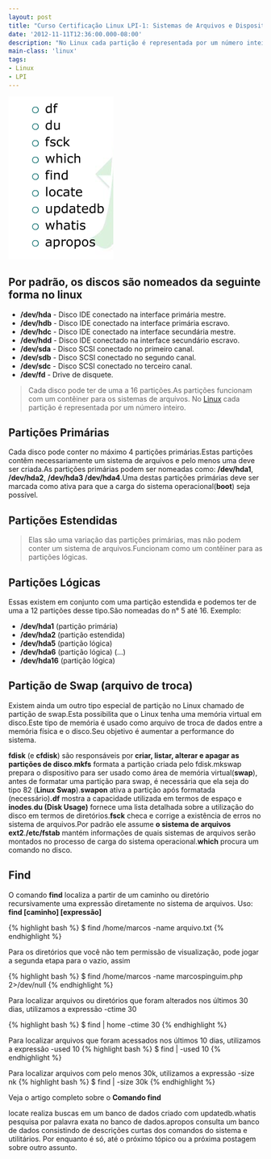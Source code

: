 ```yaml
---
layout: post
title: "Curso Certificação Linux LPI-1: Sistemas de Arquivos e Dispositivos"
date: '2012-11-11T12:36:00.000-08:00'
description: "No Linux cada partição é representada por um número inteiro."
main-class: 'linux'
tags:
- Linux
- LPI
---
```


![Blog Linux](/assets/img/lpi/sad.png "Blog Linux")

## Por padrão, os discos são nomeados da seguinte forma no linux

* __/dev/hda__ - Disco IDE conectado na interface primária mestre.
* __/dev/hdb__ - Disco IDE conectado na interface primária escravo.
* __/dev/hdc__ - Disco IDE conectado na interface secundária mestre.
* __/dev/hdd__ - Disco IDE conectado na interface secundário escravo.
* __/dev/sda__ - Disco SCSI conectado no primeiro canal.
* __/dev/sdb__ - Disco SCSI conectado no segundo canal.
* __/dev/sdc__ - Disco SCSI conectado no terceiro canal.
* __/dev/fd__ - Drive de disquete.

> Cada disco pode ter de uma a 16 partições.As partições funcionam com um contêiner para os sistemas de arquivos. No [Linux](http://www.terminalroot.com.br/tags#linux) cada partição é representada por um número inteiro.

## Partições Primárias

Cada disco pode conter no máximo 4 partições primárias.Estas partições contêm necessariamente um sistema de arquivos e pelo menos uma deve ser criada.As partições primárias podem ser nomeadas como: __/dev/hda1__, __/dev/hda2__, __/dev/hda3 /dev/hda4__.Uma destas partições primárias deve ser marcada como ativa para que a carga do sistema operacional(__boot__) seja possível.

## Partições Estendidas

> Elas são uma variação das partições primárias, mas não podem conter um sistema de arquivos.Funcionam como um contêiner para as partições lógicas.

## Partições Lógicas

Essas existem em conjunto com uma partição estendida e podemos ter de uma a 12 partições desse tipo.São nomeadas do n° 5 até 16.
Exemplo:

* __/dev/hda1__ (partição primária)
* __/dev/hda2__ (partição estendida)
* __/dev/hda5__ (partição lógica)
* __/dev/hda6__ (partição lógica)
(...)
* __/dev/hda16__ (partição lógica)

## Partição de Swap (arquivo de troca)

Existem ainda um outro tipo especial de partição no Linux chamado de partição de swap.Esta possibilita que o Linux tenha uma memória virtual em disco.Este tipo de memória é usado como arquivo de troca de dados entre a memória física e o disco.Seu objetivo é aumentar a performance do sistema.

__fdisk__ (e __cfdisk__) são responsáveis por __criar, listar, alterar e apagar as partições de disco__.__mkfs__ formata a partição criada pelo fdisk.mkswap prepara o dispositivo para ser usado como área de memória virtual(__swap__), antes de formatar uma partição para swap, é necessária que ela seja do tipo 82 (__Linux Swap__).__swapon__ ativa a partição após formatada (necessário)__.df__ mostra a capacidade utilizada em termos de espaço e __inodes__.__du (Disk Usage)__ fornece uma lista detalhada sobre a utilização do disco em termos de diretórios.__fsck__ checa e corrige a existência de erros no sistema de arquivos.Por padrão ele assume __o sistema de arquivos ext2__.__/etc/fstab__ mantém informações de quais sistemas de arquivos serão montados no processo de carga do sistema operacional.__which__ procura um comando no disco.

## Find

O comando __find__ localiza a partir de um caminho ou diretório recursivamente uma expressão diretamente no sistema de arquivos. Uso: __find [caminho] [expressão]__

{% highlight bash %}
$ find /home/marcos -name arquivo.txt
{% endhighlight %}

Para os diretórios que você não tem permissão de visualização, pode jogar a segunda etapa para o vazio, assim

{% highlight bash %}
$ find /home/marcos -name marcospinguim.php 2>/dev/null
{% endhighlight %}

Para localizar arquivos ou diretórios que foram alterados nos últimos 30 dias, utilizamos a expressão -ctime 30

{% highlight bash %}
$ find | home -ctime 30
{% endhighlight %}

Para localizar arquivos que foram acessados nos últimos 10 dias, utilizamos a expressão -used 10
{% highlight bash %}
$ find | -used 10
{% endhighlight %}

Para localizar arquivos com pelo menos 30k, utilizamos a expressão -size nk
{% highlight bash %}
$ find | -size 30k
{% endhighlight %}


Veja o artigo completo sobre o __Comando find__


locate realiza buscas em um banco de dados criado com updatedb.whatis pesquisa por palavra exata no banco de dados.apropos consulta um banco de dados consistindo de descrições curtas dos comandos do sistema e utilitários.
Por enquanto é só, até o próximo tópico ou a próxima postagem sobre outro assunto.
